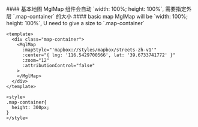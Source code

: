 <cn>
#### 基本地图
MglMap 组件会自动 `width: 100%; height: 100%`, 需要指定外层 `.map-container` 的大小
</cn>

<us>
#### basic map
MglMap will be `width: 100%; height: 100%`, U need to give a size to `.map-container`
</us>

```tpl
<template>
  <div class="map-container">
    <MglMap
      :mapStyle="'mapbox://styles/mapbox/streets-zh-v1'"
      :center="{ lng: '116.5429700566', lat: '39.6733741772' }"
      :zoom="12"
      :attributionControl="false"
    >
    </MglMap>
  </div>
</template>

<style>
.map-container{
  height: 300px;
}
</style>
```
